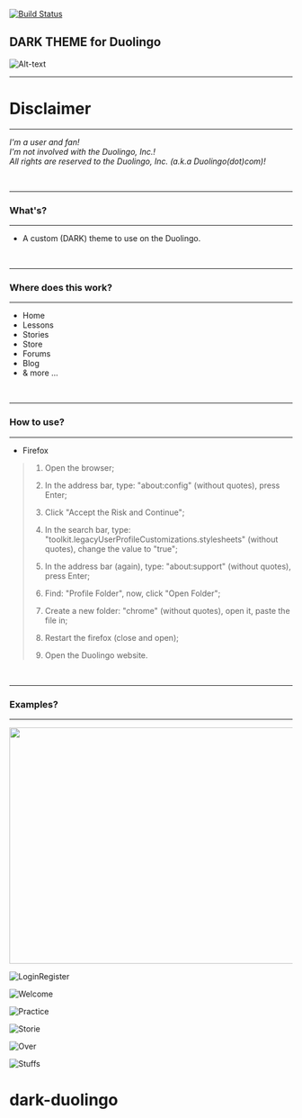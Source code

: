 [![Build Status](https://travis-ci.com/travis-ci/travis-web.svg?branch=bd-config-messages)](https://travis-ci.com/travis-ci/travis-web)
## DARK THEME for Duolingo
![Alt-text](https://i.ibb.co/1G1n6ww/darkduogit.png)
<br />

-----------

# **Disclaimer**
------------

*I'm a user and fan!<br/>I'm not involved with the Duolingo, Inc.!<br/>All rights are reserved to the Duolingo, Inc. (a.k.a Duolingo(dot)com)!*

<br/>

-----------

### What's?
------------

 - A custom (DARK) theme to use on the Duolingo.

<br />

-----------

### Where does this work?
------------

- Home
- Lessons
- Stories
- Store
- Forums
- Blog
- & more ...

<br />

-----------

### How to use?
-----------

- Firefox
>1. Open the browser;
>
>2. In the address bar, type: "about:config" (without quotes), press Enter;
>3. Click "Accept the Risk and Continue";
>4. In the search bar, type: "toolkit.legacyUserProfileCustomizations.stylesheets" (without quotes), change the value to "true";
>5. In the address bar (again), type: "about:support" (without quotes), press Enter;
>6. Find: "Profile Folder", now, click "Open Folder";
>7. Create a new folder: "chrome" (without quotes), open it, paste the file in;
>8. Restart the firefox (close and open);
>9. Open the Duolingo website.

<br />

-----------

### Examples?
------------

<img src="https://i.ibb.co/PGbz5d8/output-MNv5n1.gif" width="800" height="420">

![LoginRegister](https://i.ibb.co/P1swGRr/ezgif-com-gif-maker.gif)

![Welcome](https://i.ibb.co/nCn4RZD/ezgif-com-gif-maker-2.gif)

![Practice](https://i.ibb.co/1rGPWBg/ezgif-com-gif-maker.gif)

![Storie](https://i.ibb.co/cDYbsqR/ezgif-com-gif-maker-1.gif)

![Over](https://i.ibb.co/vsN5R91/ezgif-com-gif-maker.gif)

![Stuffs](https://i.ibb.co/ngFnVYH/ezgif-com-gif-maker.gif)

# dark-duolingo

